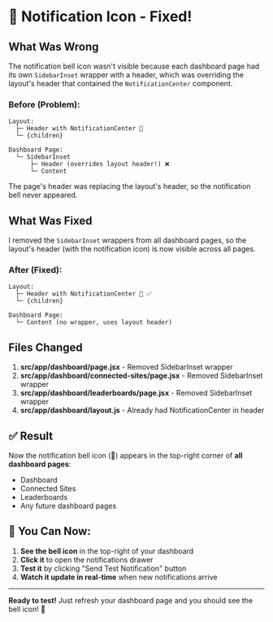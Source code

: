 # 🔔 Notification Icon - Fixed!

## What Was Wrong

The notification bell icon wasn't visible because each dashboard page had its own `SidebarInset` wrapper with a header, which was overriding the layout's header that contained the `NotificationCenter` component.

### Before (Problem):
```
Layout:
  ├─ Header with NotificationCenter 🔔 
  └─ {children}

Dashboard Page:
  └─ SidebarInset
      ├─ Header (overrides layout header!) ❌
      └─ Content
```

The page's header was replacing the layout's header, so the notification bell never appeared.

## What Was Fixed

I removed the `SidebarInset` wrappers from all dashboard pages, so the layout's header (with the notification icon) is now visible across all pages.

### After (Fixed):
```
Layout:
  ├─ Header with NotificationCenter 🔔 ✅
  └─ {children}

Dashboard Page:
  └─ Content (no wrapper, uses layout header)
```

## Files Changed

1. **src/app/dashboard/page.jsx** - Removed SidebarInset wrapper
2. **src/app/dashboard/connected-sites/page.jsx** - Removed SidebarInset wrapper
3. **src/app/dashboard/leaderboards/page.jsx** - Removed SidebarInset wrapper
4. **src/app/dashboard/layout.js** - Already had NotificationCenter in header

## ✅ Result

Now the notification bell icon (🔔) appears in the top-right corner of **all dashboard pages**:
- Dashboard
- Connected Sites
- Leaderboards
- Any future dashboard pages

## 🎉 You Can Now:

1. **See the bell icon** in the top-right of your dashboard
2. **Click it** to open the notifications drawer
3. **Test it** by clicking "Send Test Notification" button
4. **Watch it update in real-time** when new notifications arrive

---

**Ready to test!** Just refresh your dashboard page and you should see the bell icon! 🔔

